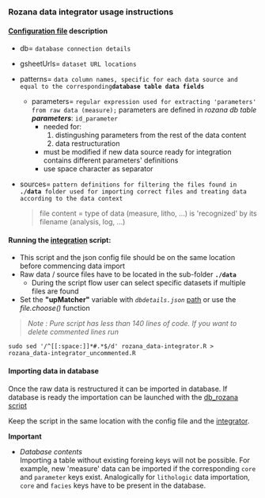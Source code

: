 ### Rozana data integrator usage instructions

#### [Configuration file] description

+ db=			`database connection details`
+ gsheetUrls=	`dataset URL locations`
+ patterns=		`data column names, specific for each data source and equal to the corresponding`**`database table data fields`**
  + parameters=	`regular expression used for extracting 'parameters' from raw data (measure);` parameters are defined in _rozana db table **parameters**_: `id_parameter`
    - needed for:
       1. distingushing parameters from the rest of the data content
       2. data restructuration  
    - must be modified if new data source ready for integration contains different parameters' definitions
    - use space character as separator
+ sources=		`pattern definitions for filtering the files found in `**`./data`**` folder used for importing correct files and treating data according to the data context`  

  > file content = type of data (measure, litho, ...) is 'recognized' by its filename (analysis, log, ...)

####  Running the [integration] script:

+ This script and the json config file should be on the same location before commencing data import
+ Raw data / source files have to be located in the sub-folder **`./data`**
  + During the script flow user can select specific datasets if multiple files are found
+ Set the **"upMatcher"** variable with _*`dbdetails.json`*_ [path] or use the _file.choose()_ function


>_Note : Pure script has less than 140 lines of code. If you want to delete commented lines run_

`sudo sed '/^[[:space:]]*#.*$/d' rozana_data-integrator.R > rozana_data-integrator_uncommented.R`

#### Importing data in database

Once the raw data is restructured it can be imported in database. If database is ready the importation can be launched with the [db_rozana script]

Keep the script in the same location with the config file and the [integrator].

**Important**

+ _Database contents_  
Importing a table without existing foreing keys will not be possible. For example, new 'measure' data can be imported if the corresponding `core` and `parameter` keys exist.  Analogically for `lithologic` data importation, `core` and `facies` keys have to be present in the database.


[Configuration file]:https://github.com/zer0mode/CS-repo/blob/master/roza-MDD/dbdetails.json

[integration]:https://github.com/zer0mode/CS-repo/blob/master/roza-MDD/rozana_data-integrator.R

[path]:https://github.com/zer0mode/CS-repo/blob/db8ef7bed341570af29041412148a1afaa6e238f/roza-MDD/rozana_data-integrator.R#L379

[db_rozana script]:https://github.com/zer0mode/CS-repo/blob/master/roza-MDD/db_rozana.R

[integrator]:running-the-integration-script

